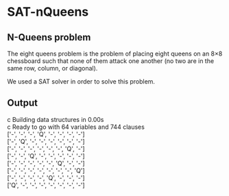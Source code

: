 # SAT-nQueens

## N-Queens problem

The eight queens problem is the problem of placing eight queens on an 8×8 chessboard such that none of them attack one another (no two are in the same row, column, or diagonal).

We used a SAT solver in order to solve this problem.

## Output

c Building data structures in 0.00s <br>
c Ready to go with 64 variables and 744 clauses <br>
['-', '-', '-', 'Q', '-', '-', '-', '-'] <br>
['-', 'Q', '-', '-', '-', '-', '-', '-'] <br>
['-', '-', '-', '-', '-', '-', 'Q', '-'] <br>
['-', '-', 'Q', '-', '-', '-', '-', '-'] <br>
['-', '-', '-', '-', '-', 'Q', '-', '-'] <br>
['-', '-', '-', '-', '-', '-', '-', 'Q'] <br>
['-', '-', '-', '-', 'Q', '-', '-', '-'] <br>
['Q', '-', '-', '-', '-', '-', '-', '-'] <br>
